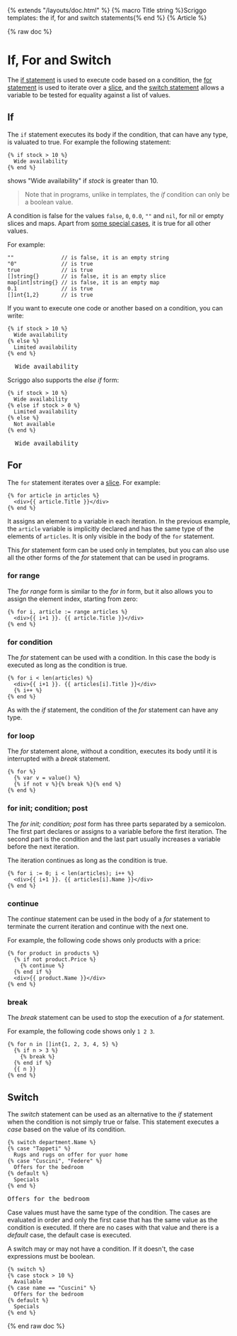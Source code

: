 {% extends "/layouts/doc.html" %}
{% macro Title string %}Scriggo templates: the if, for and switch statements{% end %}
{% Article %}

{% raw doc %}

# If, For and Switch

The [if statement](#if) is used to execute code based on a condition, the [for statement](#for) is used to iterate over a
[slice](/templates/types#slices), and the [switch statement](#switch) allows a variable to be tested for equality
against a list of values.

## If

The `if` statement executes its body if the condition, that can have any type, is valuated to true. For example the
following statement:

```scriggo
{% if stock > 10 %}
  Wide availability
{% end %}
```

shows "Wide availability" if _stock_ is greater than 10.

> Note that in programs, unlike in templates, the _if_ condition can only be a boolean value.

A condition is false for the values `false`, `0`, `0.0`, `""` and `nil`, for nil or empty slices and maps. Apart from [some
special cases](/template-spec#truthful-values), it is true for all other values.

For example:

```scriggo
""               // is false, it is an empty string
"0"              // is true
true             // is true
[]string{}       // is false, it is an empty slice
map[int]string{} // is false, it is an empty map
0.1              // is true 
[]int{1,2}       // is true
``` 

If you want to execute one code or another based on a condition, you can write:

```scriggo
{% if stock > 10 %}
  Wide availability
{% else %}
  Limited availability
{% end %}
```
<pre class="result">  Wide availability</pre>

Scriggo also supports the _else if_ form:

```scriggo
{% if stock > 10 %}
  Wide availability
{% else if stock > 0 %}
  Limited availability
{% else %}
  Not available
{% end %}
```
<pre class="result">  Wide availability</pre>

## For

The `for` statement iterates over a [slice](/templates/types#slices). For example:

```scriggo
{% for article in articles %}
  <div>{{ article.Title }}</div>
{% end %}
```

It assigns an element to a variable in each iteration. In the previous example, the `article` variable is implicitly
declared and has the same type of the elements of `articles`. It is only visible in the body of the `for` statement.

This _for_ statement form can be used only in templates, but you can also use all the other forms of the _for_
statement that can be used in programs.

### for range

The _for range_ form is similar to the _for in_ form, but it also allows you to assign the element index, starting
from zero:

```scriggo
{% for i, article := range articles %}
  <div>{{ i+1 }}. {{ article.Title }}</div>
{% end %}
```

### for condition

The _for_ statement can be used with a condition. In this case the body is executed as long as the condition is true.

```scriggo
{% for i < len(articles) %}
  <div>{{ i+1 }}. {{ articles[i].Title }}</div>
  {% i++ %}
{% end %}
```

As with the _if_ statement, the condition of the _for_ statement can have any type. 

### for loop

The _for_ statement alone, without a condition, executes its body until it is interrupted with a _break_ statement.

```scriggo
{% for %}
  {% var v = value() %}
  {% if not v %}{% break %}{% end %}
{% end %}
```

### for init; condition; post

The _for init; condition; post_ form has three parts separated by a semicolon. The first part declares or assigns to a
variable before the first iteration. The second part is the condition and the last part usually increases a variable 
before the next iteration.

The iteration continues as long as the condition is true.

```scriggo
{% for i := 0; i < len(articles); i++ %}
  <div>{{ i+1 }}. {{ articles[i].Name }}</div>
{% end %}
```

### continue

The _continue_ statement can be used in the body of a _for_ statement to terminate the current iteration and
continue with the next one.

For example, the following code shows only products with a price:

```scriggo
{% for product in products %}
  {% if not product.Price %}
    {% continue %}
  {% end if %}
  <div>{{ product.Name }}</div>
{% end %}
```

### break

The _break_ statement can be used to stop the execution of a _for_ statement.

For example, the following code shows only `1 2 3`.

```scriggo
{% for n in []int{1, 2, 3, 4, 5} %}
  {% if n > 3 %}
    {% break %}
  {% end if %}
  {{ n }}
{% end %}
```

## Switch

The _switch_ statement can be used as an alternative to the _if_ statement when the condition is not simply true or
false. This statement executes a _case_ based on the value of its condition.

```scriggo
{% switch department.Name %}
{% case "Tappeti" %}
  Rugs and rugs on offer for yuor home
{% case "Cuscini", "Federe" %}
  Offers for the bedroom
{% default %}
  Specials
{% end %}
```
<pre class="result">Offers for the bedroom</pre>

Case values must have the same type of the condition. The cases are evaluated in order and only the first case that has
the same value as the condition is executed. If there are no cases with that value and there is a _default_ case, the
default case is executed.

A switch may or may not have a condition. If it doesn't, the case expressions must be boolean.

```scriggo
{% switch %}
{% case stock > 10 %}
  Available
{% case name == "Cuscini" %}
  Offers for the bedroom
{% default %}
  Specials
{% end %}
```

{% end raw doc %}
